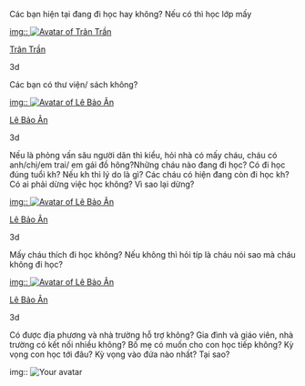 Các bạn hiện tại đang đi học hay không? Nếu có thì học lớp mấy

[img:: ![Avatar of Trân Trần](https://v1.padlet.pics/3/image.webp?t=c_thumb%2Cdpr_2%2Cg_auto%2Ch_16%2Cw_16&url=https%3A%2F%2Flh3.googleusercontent.com%2Fa-%2FAOh14Gh22d5TniaV6h9JNQHbRc2yC0IusY6Goi98N_RXHCU%3Ds96-c)](https://padlet.com/tthuyentran98)

[Trân Trần](https://padlet.com/tthuyentran98)

3d

Các bạn có thư viện/ sách không?

[img:: ![Avatar of Lê Bảo Ân](https://v1.padlet.pics/3/image.webp?t=c_thumb%2Cdpr_2%2Cg_auto%2Ch_16%2Cw_16&url=https%3A%2F%2Flh3.googleusercontent.com%2Fa-%2FAOh14GgFGGnvzqKB3URX8dxsWjosyB7Hjp5xYrSAz1e0pP0%3Ds96-c)](https://padlet.com/lebaoan042001)

[Lê Bảo Ân](https://padlet.com/lebaoan042001)

3d

Nếu là phỏng vấn sâu người dân thì kiểu, hỏi nhà có mấy cháu, cháu có anh/chị/em trai/ em gái đồ hông?Những cháu nào đang đi học? Có đi học đúng tuổi kh? Nếu kh thì lý do là gì? Các cháu có hiện đang còn đi học kh? Có ai phải dừng việc học không? Vì sao lại dừng?

[img:: ![Avatar of Lê Bảo Ân](https://v1.padlet.pics/3/image.webp?t=c_thumb%2Cdpr_2%2Cg_auto%2Ch_16%2Cw_16&url=https%3A%2F%2Flh3.googleusercontent.com%2Fa-%2FAOh14GgFGGnvzqKB3URX8dxsWjosyB7Hjp5xYrSAz1e0pP0%3Ds96-c)](https://padlet.com/lebaoan042001)

[Lê Bảo Ân](https://padlet.com/lebaoan042001)

3d

Mấy cháu thích đi học không? Nếu không thì hỏi típ là cháu nói sao mà cháu không đi học?

[img:: ![Avatar of Lê Bảo Ân](https://v1.padlet.pics/3/image.webp?t=c_thumb%2Cdpr_2%2Cg_auto%2Ch_16%2Cw_16&url=https%3A%2F%2Flh3.googleusercontent.com%2Fa-%2FAOh14GgFGGnvzqKB3URX8dxsWjosyB7Hjp5xYrSAz1e0pP0%3Ds96-c)](https://padlet.com/lebaoan042001)

[Lê Bảo Ân](https://padlet.com/lebaoan042001)

3d

Có được địa phương và nhà trường hỗ trợ không? Gia đình và giáo viên, nhà trường có kết nối nhiều không? Bố mẹ có muốn cho con học tiếp không? Kỳ vọng con học tới đâu? Kỳ vọng vào đứa nào nhất? Tại sao?

img:: ![Your avatar](https://v1.padlet.pics/1/image.webp?t=c_thumb%2Cdpr_2%2Cg_auto%2Ch_16%2Cw_16&url=https%3A%2F%2Fpadlet-uploads.storage.googleapis.com%2F36290650%2Fc283b88ba4b8273aed665f23c814f96d%2F178877048_10222048852683654_7203841646109541281_n.jpg)